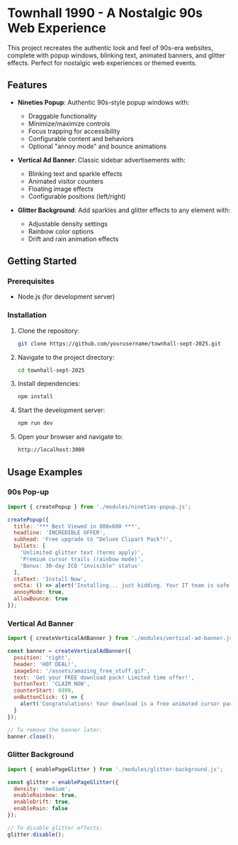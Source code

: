 
# Townhall 1990 - A Nostalgic 90s Web Experience

This project recreates the authentic look and feel of 90s-era websites, complete with popup windows, blinking text, animated banners, and glitter effects. Perfect for nostalgic web experiences or themed events.

## Features

- **Nineties Popup**: Authentic 90s-style popup windows with:
  - Draggable functionality
  - Minimize/maximize controls
  - Focus trapping for accessibility
  - Configurable content and behaviors
  - Optional "annoy mode" and bounce animations

- **Vertical Ad Banner**: Classic sidebar advertisements with:
  - Blinking text and sparkle effects
  - Animated visitor counters
  - Floating image effects
  - Configurable positions (left/right)

- **Glitter Background**: Add sparkles and glitter effects to any element with:
  - Adjustable density settings
  - Rainbow color options
  - Drift and rain animation effects

## Getting Started

### Prerequisites

- Node.js (for development server)

### Installation

1. Clone the repository:
   ```bash
   git clone https://github.com/yourusername/townhall-sept-2025.git
   ```
2. Navigate to the project directory:
    ```bash
    cd townhall-sept-2025
    ```
3. Install dependencies:
    ```bash
    npm install
    ```
4. Start the development server:
    ```bash
    npm run dev
    ```
5. Open your browser and navigate to:
    ```bash
    http://localhost:3000
    ```

## Usage Examples

### 90s Pop-up

```javascript
import { createPopup } from './modules/nineties-popup.js';

createPopup({
  title: '*** Best Viewed in 800x600 ***',
  headline: 'INCREDIBLE OFFER',
  subhead: 'Free upgrade to "Deluxe Clipart Pack"!',
  bullets: [
    'Unlimited glitter text (terms apply)',
    'Premium cursor trails (rainbow mode)',
    'Bonus: 30-day ICQ "invisible" status'
  ],
  ctaText: 'Install Now',
  onCta: () => alert('Installing... just kidding. Your IT team is safe.'),
  annoyMode: true,
  allowBounce: true
});
```

### Vertical Ad Banner

```javascript
import { createVerticalAdBanner } from './modules/vertical-ad-banner.js';

const banner = createVerticalAdBanner({
  position: 'right',
  header: 'HOT DEAL!',
  imageSrc: '/assets/amazing_free_stuff.gif',
  text: 'Get your FREE download pack! Limited time offer!',
  buttonText: 'CLAIM NOW',
  counterStart: 9999,
  onButtonClick: () => {
    alert('Congratulations! Your download is a free animated cursor pack!');
  }
});

// To remove the banner later:
banner.close();
```

### Glitter Background

```javascript
import { enablePageGlitter } from './modules/glitter-background.js';

const glitter = enablePageGlitter({
  density: 'medium',
  enableRainbow: true,
  enableDrift: true,
  enableRain: false
});

// To disable glitter effects:
glitter.disable();